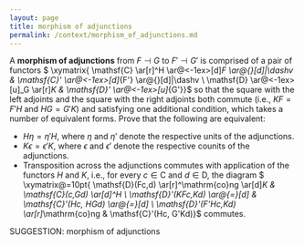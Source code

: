 ```yaml
---
layout: page
title: morphism of adjunctions
permalink: /context/morphism_of_adjunctions.md
---
```

 A **morphism of adjunctions** from $F \dashv G$ to $F' \dashv G'$ is comprised of a pair of functors
$ \xymatrix{ \mathsf{C} \ar[r]^H \ar@<-1ex>[d]_F \ar@{}[d]|\dashv & \mathsf{C}' \ar@<-1ex>[d]_{F'} \ar@{}[d]|\dashv \\ \mathsf{D} \ar@<-1ex>[u]_G \ar[r]_K & \mathsf{D}' \ar@<-1ex>[u]_{G'}}$ so that the square with the left adjoints and the square with the right adjoints both commute (i.e., $KF=F'H$ and $HG = G'K$) and satisfying one additional condition, which takes a number of equivalent forms. Prove that the following are equivalent:

-   $H\eta = \eta' H$, where $\eta$ and $\eta'$ denote the respective units of the adjunctions.
-  $K\epsilon = \epsilon' K$, where $\epsilon$ and $\epsilon'$ denote the respective counits of the adjunctions.
-  Transposition across the adjunctions commutes with application of the functors $H$ and $K$, i.e., for every $c \in \mathsf{C}$ and $d \in \mathsf{D}$, the diagram
$ \xymatrix@=10pt{ \mathsf{D}(Fc,d) \ar[r]^\mathrm{co}ng \ar[d]_K & \mathsf{C}(c,Gd) \ar[d]^H \\ \mathsf{D}'(KFc,Kd) \ar@{=}[d] & \mathsf{C}'(Hc, HGd) \ar@{=}[d] \\ \mathsf{D}'(F'Hc,Kd) \ar[r]_\mathrm{co}ng & \mathsf{C}'(Hc, G'Kd)}$ commutes.



SUGGESTION: morphism of adjunctions